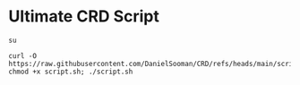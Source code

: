 # Ultimate CRD Script
```
su
```
```
curl -O https://raw.githubusercontent.com/DanielSooman/CRD/refs/heads/main/script.sh; chmod +x script.sh; ./script.sh
```
